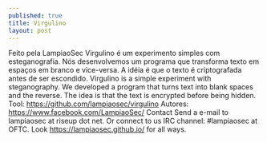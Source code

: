 ```yaml
---
published: true
title: Virgulino
layout: post
---
```

Feito pela LampiaoSec
Virgulino é um experimento simples com esteganografia. Nós desenvolvemos um programa que transforma texto em espaços em branco e vice-versa. A idéia é que o texto é criptografada antes de ser escondido.
Virgulino is a simple experiment with steganography. We developed a program that turns text into blank spaces and the reverse. The idea is that the text is encrypted before being hidden.
Tool:
https://github.com/lampiaosec/virgulino
Autores: https://www.facebook.com/LampiaoSec/
Contact
Send a e-mail to lampiaosec at riseup dot net.
Or connect to us IRC channel: ‪#‎lampiaosec‬ at OFTC.
Look https://lampiaosec.github.io/ for all ways.